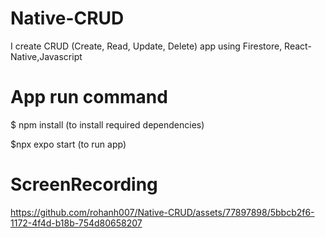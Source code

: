 # Native-CRUD
I create CRUD (Create, Read, Update, Delete) app using Firestore, React-Native,Javascript

# App run command 
$ npm install (to install required dependencies)

$npx expo start (to run app)

# ScreenRecording

https://github.com/rohanh007/Native-CRUD/assets/77897898/5bbcb2f6-1172-4f4d-b18b-754d80658207
